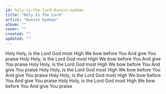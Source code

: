 ```yaml
---
id: holy-is-the-lord-dunsin-oyekan
title: "Holy Is The Lord"
artist: "Dunsin Oyekan"
album: ""
cover: ""
created: ""
updated: ""
---
```


Holy Holy, is the Lord
God most High
We bow before You
And give You praise
Holy Holy, is the Lord
God most High
We bow before You
And give You praise
Holy Holy, is the Lord
God most High
We bow before You
And give You praise
Holy Holy, is the Lord
God most High
We bow before You
And give You praise
Holy Holy, is the Lord
God most High
We bow before You
And give You praise
Holy Holy, is the Lord
God most High
We bow before You
And give You praise